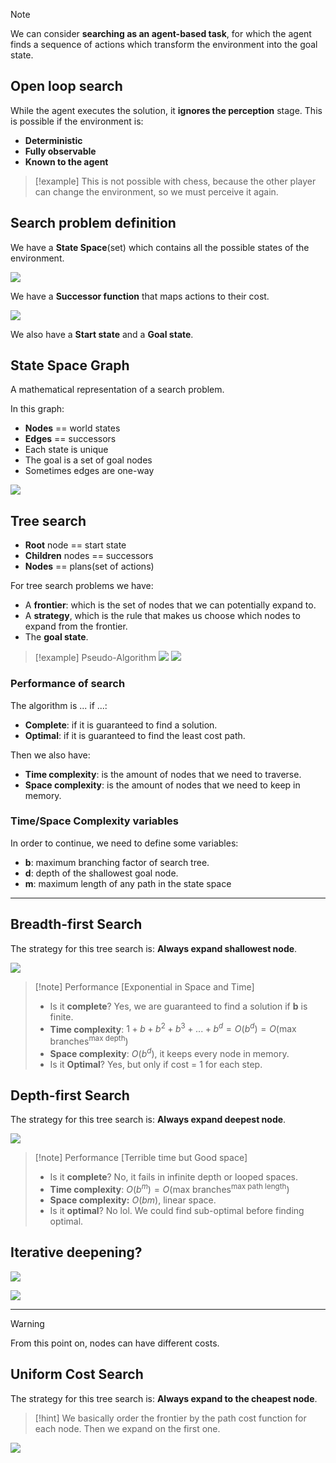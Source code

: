 > [!note]
> We can consider **searching as an agent-based task**, for which the agent finds a sequence of actions which transform the environment into the goal state.

## Open loop search

While the agent executes the solution, it **ignores the perception** stage.
This is possible if the environment is:
- **Deterministic**
- **Fully observable**
- **Known to the agent**

> [!example]
> This is not possible with chess, because the other player can change the environment, so we must perceive it again.


## Search problem definition

We have a **State Space**(set) which contains all the possible states of the environment.

![](../z_images/Pasted%20image%2020240510115334.png)


We have a **Successor function** that maps actions to their cost.

![](../z_images/Pasted%20image%2020240510115449.png)

We also have a **Start state** and a **Goal state**.


## State Space Graph

A mathematical representation of a search problem.

In this graph:
- **Nodes** == world states
- **Edges** == successors
- Each state is unique
- The goal is a set of goal nodes
- Sometimes edges are one-way

![](../z_images/Pasted%20image%2020240510115920.png)


## Tree search

- **Root** node == start state
- **Children** nodes == successors
- **Nodes** == plans(set of actions)

For tree search problems we have:
- A **frontier**: which is the set of nodes that we can potentially expand to.
- A **strategy**, which is the rule that makes us choose which nodes to expand from the frontier.
- The **goal state**.

> [!example] Pseudo-Algorithm
> ![](../z_images/Pasted%20image%2020240510125930.png)
> ![](../z_images/Pasted%20image%2020240510130030.png)


### Performance of search

The algorithm is ... if ...:
- **Complete**: if it is guaranteed to find a solution.
- **Optimal**: if it is guaranteed to find the least cost path.

Then we also have:
- **Time complexity**: is the amount of nodes that we need to traverse.
- **Space complexity**: is the amount of nodes that we need to keep in memory.

### Time/Space Complexity variables

In order to continue, we need to define some variables:
- **b**: maximum branching factor of search tree.
- **d**: depth of the shallowest goal node.
- **m**: maximum length of any path in the state space

---

## Breadth-first Search

The strategy for this tree search is: **Always expand shallowest node**.

![](../z_images/Pasted%20image%2020240510130254.png)

> [!note] Performance [Exponential in Space and Time]
> - Is it **complete**? Yes, we are guaranteed to find a solution if **b** is finite.
> - **Time complexity**: $1+b+b^2+b^3 + ... + b^d = O(b^d) = O(\text{max branches}^\text{max depth})$
> - **Space complexity**: $O(b^d)$, it keeps every node in memory.
> - Is it **Optimal**? Yes, but only if cost = 1 for each step.


## Depth-first Search

The strategy for this tree search is: **Always expand deepest node**.

![](../z_images/Pasted%20image%2020240510131720.png)

> [!note] Performance [Terrible time but Good space]
> - Is it **complete**? No, it fails in infinite depth or looped spaces.
> - **Time complexity**: $O(b^m)= O(\text{max branches}^{\text{max path length}})$
> - **Space complexity:** $O(bm)$, linear space.
> - Is it **optimal**? No lol. We could find sub-optimal before finding optimal.


## Iterative deepening?

![](../z_images/Pasted%20image%2020240510132414.png)

![](../z_images/Pasted%20image%2020240510132424.png)

---

> [!warning]
> From this point on, nodes can have different costs.

## Uniform Cost Search

The strategy for this tree search is: **Always expand to the cheapest node**.

> [!hint]
> We basically order the frontier by the path cost function for each node. Then we expand on the first one.

![](../z_images/Pasted%20image%2020240510132909.png)